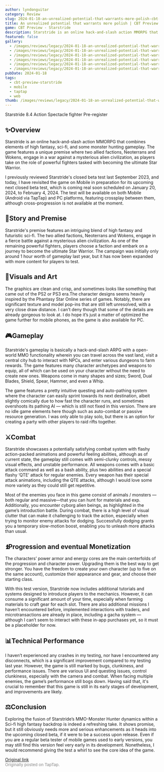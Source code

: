 ```yaml
---
author: lyndonguitar
category: Review
slug: 2024-01-18-an-unrealized-potential-that-warrants-more-polish-cbt-preview-starstride
title: An unrealized potential that warrants more polish | CBT Preview - Starstride
game: CBT Preview - Starstride
description: Starstride is an online hack-and-slash action MMORPG that combines elements of high fantasy, sci-fi, and some monster hunting gameplay. The game features a unique premise where two allied factions, Neoterrans and Wokens, engage in a war against a mysterious alien civilization, as players take on the role of powerful fighters tasked with becoming the ultimate Star Warrior.
featured: false
gallery:
  - /images/reviews/legacy/2024-01-18-an-unrealized-potential-that-warrants-more-polish--cbt-preview---starstride-0.avif
  - /images/reviews/legacy/2024-01-18-an-unrealized-potential-that-warrants-more-polish--cbt-preview---starstride-1.avif
  - /images/reviews/legacy/2024-01-18-an-unrealized-potential-that-warrants-more-polish--cbt-preview---starstride-2.avif
  - /images/reviews/legacy/2024-01-18-an-unrealized-potential-that-warrants-more-polish--cbt-preview---starstride-3.avif
  - /images/reviews/legacy/2024-01-18-an-unrealized-potential-that-warrants-more-polish--cbt-preview---starstride-4.avif
  - /images/reviews/legacy/2024-01-18-an-unrealized-potential-that-warrants-more-polish--cbt-preview---starstride-5.avif
pubDate: 2024-01-18
tags:
  - cbt-preview-starstride
  - mobile
  - taptap
  - web
thumb: /images/reviews/legacy/2024-01-18-an-unrealized-potential-that-warrants-more-polish--cbt-preview---starstride-0.avif
---
```


Starstride
8.4
Action
Spectacle fighter
Pre-register


## ✨Overview

Starstride is an online hack-and-slash action MMORPG that combines elements of high fantasy, sci-fi, and some monster hunting gameplay. The game features a unique premise where two allied factions, Neoterrans and Wokens, engage in a war against a mysterious alien civilization, as players take on the role of powerful fighters tasked with becoming the ultimate Star Warrior.

I previously reviewed Starstride's closed beta test last September 2023, and today, I have revisited the game on Mobile in preparation for its upcoming next closed beta test, which is coming real soon scheduled on January 20, 2024, to February 4, 2024. The test will be available on both Mobile (Android via TapTap) and PC platforms, featuring crossplay between them, although cross-progression is not available at the moment.


## 📖Story and Premise

Starstride's premise features an intriguing blend of high fantasy and futuristic sci-fi. The two allied factions, Neoterrans and Wokens, engage in a fierce battle against a mysterious alien civilization. As one of the remaining powerful fighters, players choose a faction and embark on a journey to become the ultimate Star Warrior. The campaign was initially only around 1 hour worth of gameplay last year, but it has now been expanded with more content for players to test.


## 🎨Visuals and Art

The graphics are clean and crisp, and sometimes looks like something that came out of the PS2 or PS3 era.The character designs seems heavily inspired by the Phantasy Star Online series of games. Notably, there are significant texture and model pop-ins that are still left unresolved, with a very close draw distance. I can't deny though that some of the details are already gorgeous to look at. I do hope it’s just a matter of optimized the game further for mobile phones, as the game is also available for PC.


## 🎮Gameplay

Starstride's gameplay is basically a hack-and-slash ARPG with a open-world MMO functionality wherein you can travel across the vast land, visit a central city hub to interact with NPCs, and enter various dungeons to farm rewards. The game features many character archetypes and weapons to equip, all of which can be used on your character without the need to create new ones. Weapons come in many shapes and sizes; Sword, Dual Blades, Shield, Spear, Hammer, and even a Whip.

The game features a pretty intuitive questing and auto-pathing system where the character can easily sprint towards its next destination, albeit slightly comically due to how fast the character runs, and sometimes overshoots its pathing AI — which is still not fixed in this version. There are no idle game elements here though such as auto-combat or passive resource generation. I was only able to play solo, but there is an option for creating a party with other players to raid rifts together.


## ⚔️Combat

Starstride showcases a potentially satisfying combat system with flashy action-packed animations and powerful feeling abilities, although as of current state, the gameplay still comes with semi-clunky controls, messy visual effects, and unstable performance. All weapons comes with a basic attack command as well as a bash ability, plus two abilities and a special flashy ‘QTE’ attack for regular enemies. Every weapon has their special attack animations, including the QTE attacks, although I would love some more variety as they could still get repetitive.

Most of the enemies you face in this game consist of animals / monsters —both regular and massive—that you can hunt for materials and exp. Additionally, you encounter cyborg alien beings, as highlighted in the game’s introduction battle. During combat, there is a high level of visual clutter that can make it challenging to track the action, especially when trying to monitor enemy attacks for dodging. Successfully dodging grants you a temporary slow-motion boost, enabling you to unleash more attacks than usual.


## ⏫Progression and eventual Monetization

The characters’ power armor and energy cores are the main centerfolds of the progression and character power. Upgrading them is the best way to get stronger. You have the freedom to create your own character (up to five on the same account), customize their appearance and gear, and choose their starting class.

With this test version, Starstride now includes additional tutorials and systems designed to introduce players to the mechanics. However, it can consume a significant amount of your time, especially when farming materials to craft gear for each slot. There are also additional missions I haven’t encountered before, implemented interactions with traders, and microtransactions are already in place, including a gacha system — although I can’t seem to interact with these in-app purchases yet, so it must be a placeholder for now.


## 📊Technical Performance

I haven’t experienced any crashes in my testing, nor have I encountered any disconnects, which is a significant improvement compared to my testing last year. However, the game is still marked by bugs, clunkiness, and performance issues. There are various UI and questing issues, control clunkiness, especially with the camera and combat. When facing multiple enemies, the game’s performance still bogs down. Having said that, it's crucial to remember that this game is still in its early stages of development, and improvements are likely.


## ⚖️Conclusion

Exploring the fusion of Starstride’s MMO-Monster Hunter dynamics within a Sci-fi high fantasy backdrop is indeed a refreshing take. It shows promise, but it still obviously needs more and serious enhancements as it heads into the upcoming closed beta, if it were to be a success upon release. Even if you are a regular beta tester of mobile games used to early versions, you may still find this version feel very early in its development. Nonetheless, I would recommend giving the test a whirl to see the core idea of the game.

[Original link](https://www.taptap.io/post/6835393)<br><span style="font-size: 0.95em; color: #888;">Originally posted on TapTap.</span>